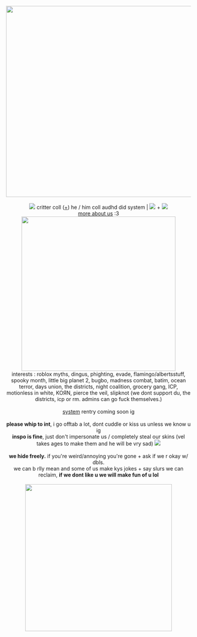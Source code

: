 <p align="center">
<img src="https://cdn.discordapp.com/attachments/744245101529661451/1147615898044203139/Untitled83_20230902143528.png" width="520px">
<br><br><img src= "https://maguro.carrd.co/assets/images/gallery04/b51e4072_original.png?v=10cf7dfb"> critter coll (<a href="https://uxv2.carrd.co/">+</a>) he / him coll audhd did system | <img src= "https://enchantments.carrd.co/assets/images/gallery07/32ff2ef7.jpg?v=82b4b006"> + <img src= "https://enchantments.carrd.co/assets/images/gallery07/78cca60f.jpg?v=82b4b006">
<br><a href="https://uxv2.carrd.co/">more about us</a> :3<br>
  <img src="https://enchantments.carrd.co/assets/images/gallery09/23c0f495.gif?v=82b4b006" width="420px">
<br>interests : roblox myths, dingus, phighting, evade, flamingo/albertsstuff, spooky month, little big planet 2, bugbo, madness combat, batim, ocean terror, days union, the districts, night coalition, grocery gang, ICP, motionless in white, KOЯN, pierce the veil, slipknot (we dont support du, the districts, icp or rm. admins can go fuck themselves.)
<br><br><a href="https://twitter.com/crittercoll"> system</a> rentry coming soon ig
<br><br><b>please whip to int</b>, i go offtab a lot, dont cuddle or kiss us unless we know u ig
<br><b>inspo is fine</b>, just don't impersonate us / completely steal our skins (vel takes ages to make them and he will be vry sad) <img src= "https://maguro.carrd.co/assets/images/gallery03/20ac3e22_original.gif?v=10cf7dfb">
<br><br><b>we hide freely.</b> if you're weird/annoying you're gone + ask if we r okay w/ dbls. 
<br>we can b rlly mean and some of us make kys jokes + say slurs we can reclaim, <b>if we dont like u we will make fun of u lol</b>
<br><br><img src="https://enchantments.carrd.co/assets/images/gallery08/25637443.gif?v=82b4b006" width="400px">
</p>
